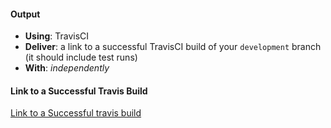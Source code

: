 #### Output
- **Using**: TravisCI
- **Deliver**: a link to a successful TravisCI build of your `development` branch (it should include test runs)
- **With**: *independently*

#### Link to a Successful Travis Build
[Link to a Successful travis build](https://travis-ci.org/andela-ksolomon/invertedIndex)